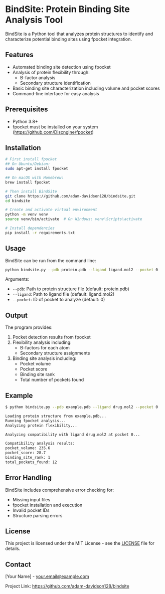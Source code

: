 # BindSite: Protein Binding Site Analysis Tool

BindSite is a Python tool that analyzes protein structures to identify and characterize potential binding sites using fpocket integration.

## Features

- Automated binding site detection using fpocket
- Analysis of protein flexibility through:
  - B-factor analysis
  - Secondary structure identification
- Basic binding site characterization including volume and pocket scores
- Command-line interface for easy analysis

## Prerequisites

- Python 3.8+
- fpocket must be installed on your system (https://github.com/Discngine/fpocket)

## Installation

```bash
# First install fpocket
## On Ubuntu/Debian:
sudo apt-get install fpocket

## On macOS with Homebrew:
brew install fpocket

# Then install BindSite
git clone https://github.com/adam-davidson128/bindsite.git
cd bindsite

# Create and activate virtual environment
python -m venv venv
source venv/bin/activate  # On Windows: venv\Scripts\activate

# Install dependencies
pip install -r requirements.txt
```

## Usage

BindSite can be run from the command line:

```bash
python bindsite.py --pdb protein.pdb --ligand ligand.mol2 --pocket 0
```

Arguments:
- `--pdb`: Path to protein structure file (default: protein.pdb)
- `--ligand`: Path to ligand file (default: ligand.mol2)
- `--pocket`: ID of pocket to analyze (default: 0)

## Output

The program provides:
1. Pocket detection results from fpocket
2. Flexibility analysis including:
   - B-factors for each atom
   - Secondary structure assignments
3. Binding site analysis including:
   - Pocket volume
   - Pocket score
   - Binding site rank
   - Total number of pockets found

## Example

```bash
$ python bindsite.py --pdb example.pdb --ligand drug.mol2 --pocket 0

Loading protein structure from example.pdb...
Running fpocket analysis...
Analyzing protein flexibility...

Analyzing compatibility with ligand drug.mol2 at pocket 0...

Compatibility analysis results:
pocket_volume: 235.6
pocket_score: 28.7
binding_site_rank: 1
total_pockets_found: 12
```

## Error Handling

BindSite includes comprehensive error checking for:
- Missing input files
- fpocket installation and execution
- Invalid pocket IDs
- Structure parsing errors

## License

This project is licensed under the MIT License - see the [LICENSE](LICENSE) file for details.

## Contact

[Your Name] - your.email@example.com

Project Link: https://github.com/adam-davidson128/bindsite